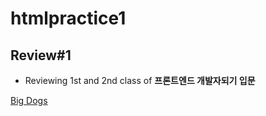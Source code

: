 # htmlpractice1
## Review#1
* Reviewing 1st and 2nd class of **프론트엔드 개발자되기 입문**

[Big Dogs](https://htmlpractice1.kkang60298.repl.co/review.html)
